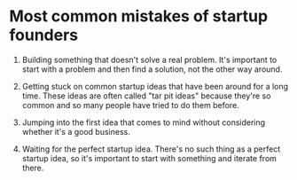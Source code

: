 # Most common mistakes of startup founders

1. Building something that doesn't solve a real problem. It's important
  to start with a problem and then find a solution, not the other way
  around.

2. Getting stuck on common startup ideas that have been around for a
  long time. These ideas are often called "tar pit ideas" because they're
  so common and so many people have tried to do them before.

3. Jumping into the first idea that comes to mind without considering
  whether it's a good business.

4. Waiting for the perfect startup idea. There's no such thing as a
  perfect startup idea, so it's important to start with something and
  iterate from there.

